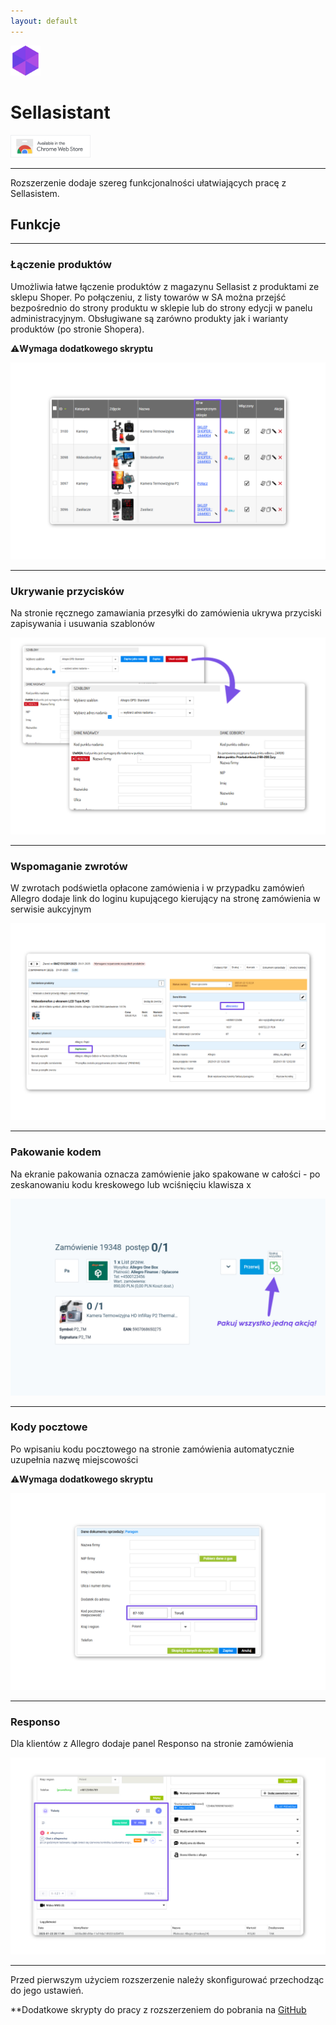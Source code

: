 ```yaml
---
layout: default
---
```

<img src="assets/images/icons/sa.webp" height="48">

# Sellasistant

<a href="https://chrome.google.com/webstore/detail/sellasistant/ljphfmppleockoamlbfhbllebnghdgae"><img class="badges" src="assets/images/badges/cr.png" height="36"/></a>

***

Rozszerzenie dodaje szereg funkcjonalności ułatwiających pracę z Sellasistem.

## Funkcje
***

### Łączenie produktów
Umożliwia łatwe łączenie produktów z magazynu Sellasist z produktami ze sklepu Shoper. Po połączeniu, z listy towarów w SA można przejść bezpośrednio do strony produktu w sklepie lub do strony edycji w panelu administracyjnym. Obsługiwane są zarówno produkty jak i warianty produktów (po stronie Shopera).

⚠️**Wymaga dodatkowego skryptu**

![Łączenie produktów](assets/images/screens/sa/screen1.jpg)

***

### Ukrywanie przycisków
Na stronie ręcznego zamawiania przesyłki do zamówienia ukrywa przyciski zapisywania i usuwania szablonów

![Ukrywanie przycisków](assets/images/screens/sa/screen2.jpg)

***

### Wspomaganie zwrotów
W zwrotach podświetla opłacone zamówienia i w przypadku zamówień Allegro dodaje link do loginu kupującego kierujący na stronę zamówienia w serwisie aukcyjnym

![Wspomaganie zwrotów](assets/images/screens/sa/screen3.jpg)

***

### Pakowanie kodem
Na ekranie pakowania oznacza zamówienie jako spakowane w całości - po zeskanowaniu kodu kreskowego lub wciśnięciu klawisza x

![Pakowanie kodem](assets/images/screens/sa/screen4.jpg)

***

### Kody pocztowe
Po wpisaniu kodu pocztowego na stronie zamówienia automatycznie uzupełnia nazwę miejscowości

⚠️**Wymaga dodatkowego skryptu**

![Kody pocztowe](assets/images/screens/sa/screen5.jpg)

***

### Responso
Dla klientów z Allegro dodaje panel Responso na stronie zamówienia

![Responso](assets/images/screens/sa/screen6.jpg)

***

Przed pierwszym użyciem rozszerzenie należy skonfigurować przechodząc do jego ustawień.

**Dodatkowe skrypty do pracy z rozszerzeniem do pobrania na <a class="paragraph-link" href="https://github.com/oh1apps/sellasistant_scripts">GitHub</a>